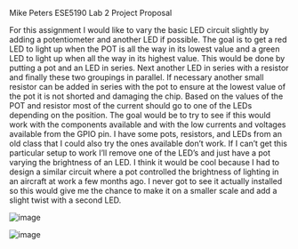 Mike Peters
ESE5190
Lab 2 Project Proposal 


For this assignment I would like to vary the basic LED circuit slightly by adding a potentiometer and another LED if possible. The goal is to get a red LED to light up when the POT is all the way in its lowest value and a green LED to light up when all the way in its highest value. This would be done by putting a pot and an LED in series. Next another LED in series with a resistor and finally these two groupings in parallel. If necessary another small resistor can be added in series with the pot to ensure at the lowest value of the pot it is not shorted and damaging the chip. Based on the values of the POT and resistor most of the current should go to one of the LEDs depending on the position. The goal would be to try to see if this would work with the components available and with the low currents and voltages available from the GPIO pin. I have some pots, resistors, and LEDs from an old class that I could also try the ones available don’t work. If I can’t get this particular setup to work I’ll remove one of the LED’s and just have a pot varying the brightness of an LED. I think it would be cool because I had to design a similar circuit where a pot controlled the brightness of lighting in an aircraft at work a few months ago. I never got to see it actually installed so this would give me the chance to make it on a smaller scale and add a slight twist with a second LED. 

![image](https://user-images.githubusercontent.com/114199773/197278052-f1c7409a-3791-4f66-9cd7-e6a74fb006d7.png)


![image](https://user-images.githubusercontent.com/114199773/197231436-186e746a-1976-4cf4-bfb4-82a1c9acb68f.png)
